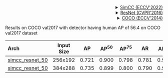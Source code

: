 <!-- [ALGORITHM] -->

<details>
<summary align="right"><a href="https://arxiv.org/abs/2107.03332">SimCC (ECCV'2022)</a></summary>

```bibtex
@misc{https://doi.org/10.48550/arxiv.2107.03332,
  title={SimCC: a Simple Coordinate Classification Perspective for Human Pose Estimation},
  author={Li, Yanjie and Yang, Sen and Liu, Peidong and Zhang, Shoukui and Wang, Yunxiao and Wang, Zhicheng and Yang, Wankou and Xia, Shu-Tao},
  year={2021}
}
```

</details>

<!-- [BACKBONE] -->

<details>
<summary align="right"><a href="http://openaccess.thecvf.com/content_cvpr_2016/html/He_Deep_Residual_Learning_CVPR_2016_paper.html">ResNet (CVPR'2016)</a></summary>

```bibtex
@inproceedings{he2016deep,
  title={Deep residual learning for image recognition},
  author={He, Kaiming and Zhang, Xiangyu and Ren, Shaoqing and Sun, Jian},
  booktitle={Proceedings of the IEEE conference on computer vision and pattern recognition},
  pages={770--778},
  year={2016}
}
```

</details>

<!-- [DATASET] -->

<details>
<summary align="right"><a href="https://link.springer.com/chapter/10.1007/978-3-319-10602-1_48">COCO (ECCV'2014)</a></summary>

```bibtex
@inproceedings{lin2014microsoft,
  title={Microsoft coco: Common objects in context},
  author={Lin, Tsung-Yi and Maire, Michael and Belongie, Serge and Hays, James and Perona, Pietro and Ramanan, Deva and Doll{\'a}r, Piotr and Zitnick, C Lawrence},
  booktitle={European conference on computer vision},
  pages={740--755},
  year={2014},
  organization={Springer}
}
```

</details>

Results on COCO val2017 with detector having human AP of 56.4 on COCO val2017 dataset

| Arch                                          | Input Size |  AP   | AP<sup>50</sup> | AP<sup>75</sup> |  AR   | AR<sup>50</sup> |                     ckpt                      |                      log                      |
| :-------------------------------------------- | :--------: | :---: | :-------------: | :-------------: | :---: | :-------------: | :-------------------------------------------: | :-------------------------------------------: |
| [simcc_resnet_50](/configs/body_2d_keypoint/simcc/coco/simcc_res50_8xb64-210e_coco-256x192.py) |  256x192   | 0.721 |      0.900      |      0.798      | 0.781 |      0.937      | [ckpt](https://download.openmmlab.com/mmpose/v1/body_2d_keypoint/simcc/coco/simcc_res50_8xb64-210e_coco-256x192-8e0f5b59_20220919.pth) | [log](https://download.openmmlab.com/mmpose/v1/body_2d_keypoint/simcc/coco/simcc_res50_8xb64-210e_coco-256x192-8e0f5b59_20220919.log.json) |
| [simcc_resnet_50](/configs/body_2d_keypoint/simcc/coco/simcc_res50_8xb32-140e_coco-384x288.py) |  384x288   | 0.735 |      0.899      |      0.800      | 0.790 |      0.939      | [ckpt](https://download.openmmlab.com/mmpose/v1/body_2d_keypoint/simcc/coco/simcc_res50_8xb32-140e_coco-384x288-45c3ba34_20220913.pth) | [log](https://download.openmmlab.com/mmpose/v1/body_2d_keypoint/simcc/coco/simcc_res50_8xb32-140e_coco-384x288-45c3ba34_20220913.log.json) |
